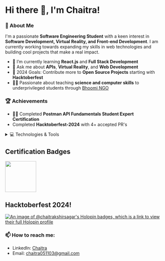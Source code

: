 # Hi there 👋, I'm Chaitra!

### 🚀 About Me
I'm a passionate **Software Engineering Student** with a keen interest in **Software Development, Virtual Reality, and Front-end Development**. I am currently working towards expanding my skills in web technologies and building cool projects that make a real impact.

- 🌱 I’m currently learning **React.js** and **Full Stack Development**
- 💬 Ask me about **APIs**, **Virtual Reality**, and **Web Development**
- 🥅 2024 Goals: Contribute more to **Open Source Projects** starting with **Hacktoberfest**
- 🧑‍🏫 Passionate about teaching **science and computer skills** to underprivileged students through [Bhoomi NGO](https://bhoomingo.org)

### 🏆 Achievements
- 👩‍💻 Completed **Postman API Fundamentals Student Expert Certification**
- Completed **Hacktoberfest-2024** with 4+ accepted PR's


<details>
  <summary>💻 Technologies & Tools</summary>
  
  **Programming Languages**: ![Java](https://img.shields.io/badge/-Java-007396?style=flat&logo=java&logoColor=white) ![Python](https://img.shields.io/badge/-Python-3776AB?style=flat&logo=python&logoColor=white)
  
  **Frontend Development**: ![HTML5](https://img.shields.io/badge/-HTML5-E34F26?style=flat&logo=html5&logoColor=white) ![CSS3](https://img.shields.io/badge/-CSS3-1572B6?style=flat&logo=css3&logoColor=white) ![JavaScript](https://img.shields.io/badge/-JavaScript-F7DF1E?style=flat&logo=javascript&logoColor=black) ![React.js](https://img.shields.io/badge/-React-61DAFB?style=flat&logo=react&logoColor=black)
  
**Backend Development & REST APIs**: ![Spring](https://img.shields.io/badge/-Spring-6DB33F?style=flat&logo=spring&logoColor=white) ![Spring Boot](https://img.shields.io/badge/-Spring%20Boot-6DB33F?style=flat&logo=springboot&logoColor=white) ![REST API](https://img.shields.io/badge/-REST%20API-FF6C37?style=flat&logo=postman&logoColor=white)
  
  **Databases**: ![MySQL](https://img.shields.io/badge/-MySQL-4479A1?style=flat&logo=mysql&logoColor=white)
  
  **Computer Science Concepts**: ![DSA](https://img.shields.io/badge/-Data%20Structures%20and%20Algorithms-4B0082?style=flat&logo=algorithms&logoColor=white) ![OOPS](https://img.shields.io/badge/-Object%20Oriented%20Programming-00008B?style=flat&logo=java&logoColor=white) ![Computer Networks](https://img.shields.io/badge/-Computer%20Networks-8A2BE2?style=flat&logo=cisco&logoColor=white) ![Operating Systems](https://img.shields.io/badge/-Operating%20Systems-228B22?style=flat&logo=linux&logoColor=white)
  
  **Artificial Intelligence & Machine Learning**: ![Computer Vision](https://img.shields.io/badge/-Computer%20Vision-FF6F00?style=flat&logo=opencv&logoColor=white) ![NLP](https://img.shields.io/badge/-Natural%20Language%20Processing-008080?style=flat&logo=ai&logoColor=white)

</details>



 ## Certification Badges
<div style='display:flex; align-items:center; gap: 10px;' align='center'>
  <img src="https://github.com/user-attachments/assets/43afd559-3719-4b42-b974-1dbddedcc21e" width="100px" height="100px" />
</div> 


## Hacktoberfest 2024!
[![An image of @chaitrakshirsagar's Holopin badges, which is a link to view their full Holopin profile](https://holopin.me/chaitrakshirsagar)](https://holopin.io/@chaitrakshirsagar)

### 📫 How to reach me:
- LinkedIn: [Chaitra](https://linkedin.com/in/chaitra-kshirsagar)
- Email: chaitra051103@gmail.com

<!--
**your-github-username/your-github-username** is a ✨ _special_ ✨ repository because its `README.md` (this file) appears on your GitHub profile.
-->

<!--
**Chaitra-kshirsagar/Chaitra-kshirsagar** is a ✨ _special_ ✨ repository because its `README.md` (this file) appears on your GitHub profile.

Here are some ideas to get you started:

- 🔭 I’m currently working on ...
- 🌱 I’m currently learning ...
- 👯 I’m looking to collaborate on ...
- 🤔 I’m looking for help with ...
- 💬 Ask me about ...
- 📫 How to reach me: ...
- 😄 Pronouns: ...
- ⚡ Fun fact: ...
-->
